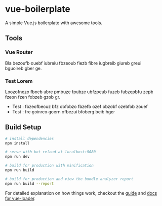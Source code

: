 # vue-boilerplate

A simple Vue.js boilerplate with awesome tools.

## Tools

### Vue Router
Bla bezoufb ouebf iubreiu fbzeoub fiezb fibre iugbreib giureb greui bguoireb gber ge.

### Test Lorem
Loozofnezo fboeb ubre pmbuze fpubze ubfzpeub fuzeb fubzepbfu zepb fzeon fzen fobzeb gzob gr.

- Test : fbzeofbeouz bfz obfobzo fbzefb ozef obzobf ozebfob zouef 
- Test : fre goinreo goern ofbezui bfoberg beib hger


## Build Setup

``` bash
# install dependencies
npm install

# serve with hot reload at localhost:8080
npm run dev

# build for production with minification
npm run build

# build for production and view the bundle analyzer report
npm run build --report
```

For detailed explanation on how things work, checkout the [guide](http://vuejs-templates.github.io/webpack/) and [docs for vue-loader](http://vuejs.github.io/vue-loader).
